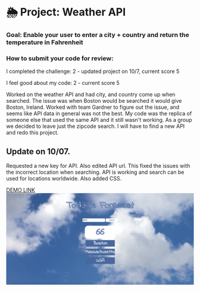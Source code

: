 # 🌦 Project: Weather API

### Goal: Enable your user to enter a city + country and return the temperature in Fahrenheit

### How to submit your code for review:

I completed the challenge: 2 - updated project on 10/7, current score 5

I feel good about my code: 2 - current score 5

Worked on the weather API and had city, and country come up when searched. The issue was when Boston would be searched it would give Boston, Ireland. Worked with team Gardner to figure out the issue, and seems like API data in general was not the best. My code was the replica of someone else that used the same API and it still wasn't working. As a group we decided to leave just the zipcode search. I will have to find a new API and redo this project.

## Update on 10/07.
Requested a new key for API. Also edited API url. This fixed the issues with the incorrect location when searching. API is working and search can be used for locations worldwide. Also added CSS.

<a href="https://weather-api-daphnyemily.netlify.app/">DEMO LINK</a>
<img src="https://github.com/daphnyemily/weather-api-bootcamp/blob/answer/weatherAPI.png">
